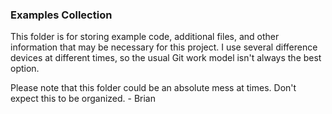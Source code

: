 ### Examples Collection

This folder is for storing example code, additional files, and other information that may be necessary for this project. I use several difference devices at different times, so the usual Git work model isn't always the best option. 

Please note that this folder could be an absolute mess at times. Don't expect this to be organized. - Brian
